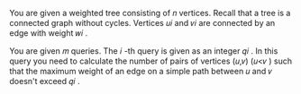 You are given a weighted tree consisting of 𝑛
 vertices. Recall that a tree is a connected graph without cycles. Vertices 𝑢𝑖
 and 𝑣𝑖
 are connected by an edge with weight 𝑤𝑖
.

You are given 𝑚
 queries. The 𝑖
-th query is given as an integer 𝑞𝑖
. In this query you need to calculate the number of pairs of vertices (𝑢,𝑣)
 (𝑢<𝑣
) such that the maximum weight of an edge on a simple path between 𝑢
 and 𝑣
 doesn't exceed 𝑞𝑖
.